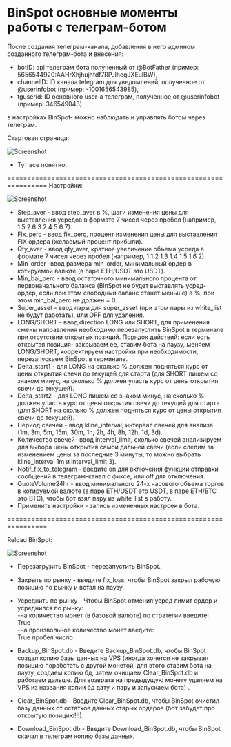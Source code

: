 # BinSpot основные моменты работы с телеграм-ботом

После создания телеграм-канала, добавления в него админом созданного телеграм-бота и внесения:
- botID: api телеграм бота полученный от @BotFather (пример: 5656544920:AAHrXhjhujhfdf7RPJlheqJXEulBW),
- channelID: ID канала telegram для уведомлений, полученное от @userinfobot (пример: -1001656543985),
- tguserid: ID основного user-a телеграм, полученное от @userinfobot (пример: 346549043)

в настройках BinSpot- можно наблюдать и управлять ботом через телеграм.

  Стартовая страница:

![Screenshot](https://github.com/ebot732/BinSpot/blob/main/screenshots/StartBinSpot.png)

-  Тут все понятно.

================================================================
  Настройки:

![Screenshot](https://github.com/ebot732/BinSpot/blob/main/screenshots/НастройкиBinSpot.png)

- Step_aver - ввод step_aver в %, шаги изменения цены для выставления усредов в формате 7 чисел через пробел (например, 1.5 2.6 3.2 4 5 6 7).  
- Fix_perc - ввод fix_perc, процент изменения цены для выставления FIX ордера (желаемый процент прибыли).  
- Qty_aver - ввод qty_aver, кратное увеличение объема усреда в формате 7 чисел через пробел (например, 1 1.2 1.3 1.4 1.5 1.6 2).  
- Min_order -ввод размера min_order, минимальный ордер в котируемой валюте (в паре ETH/USDT это USDT).  
- Min_bal_perc - ввод остаточного минимального процента от первоначального баланса (BinSpot не будет выставлять усред-ордер, если при этом свободный баланс станет меньше) в %, при этом min_bal_perc не должен = 0.  
- Super_asset - ввод пары для super_asset (при этом пары из white_list не будут работать), или OFF для удаления.  
- LONG/SHORT - ввод direction LONG или SHORT, для применения смены направления необходимо перезапустить BinSpot в терминале при отсутствии открытых позиций. Порядок действий: если есть открытая позиция- закрываем ее, ставим бота на паузу, меняем LONG/SHORT, корректируем настройки при необходимости, перезапускаем BinSpot в терминале.
- Delta_start1 - для LONG на сколько % должен подняться курс от цены открытия свечи до текущей для старта (для SHORT пишем со знаком минус, на сколько % должен упасть курс от цены открытия свечи до текущей).  
- Delta_start2 - для LONG пишем со знаком минус, на сколько % должен упасть курс от цены открытия свечи до текущей для старта (для SHORT на сколько % должен подняться курс от цены открытия свечи до текущей).  
- Период свечей - ввод kline_interval, интервал свечей для анализа (1m, 3m, 5m, 15m, 30m, 1h, 2h, 4h, 8h, 12h, 1d, 3d).  
- Количество свечей- ввод interval_limit, сколько свечей анализируем для выбора цены открытия самой дальней свечи (если следим за изменением цены за последние 3 минуты, то можно выбрать kline_interval 1m и interval_limit 3).    
- Notif_fix_to_telegram - введите on для включения функции отправки сообщений в телеграм-канал о фиксе, или off для отключения.  
- QuoteVolume24hr - ввод минимального 24-х часового объема торгов в котируемой валюте (в паре ETH/USDT это USDT, в паре ETH/BTC это BTC), чтобы бот взял пару из white_list в работу.  
- Применить настройки - запись измененных настроек в бота.  

================================================================

  Reload BinSpot:

![Screenshot](https://github.com/ebot732/BinSpot/blob/main/screenshots/ReloadBinSpot.png)

- Перезагрузить BinSpot - перезапустить BinSpot.  
- Закрыть по рынку - введите fix_loss, чтобы BinSpot закрыл рабочую позицию по рынку и встал на паузу.  
- Усреднить по рынку - Чтобы BinSpot отменил усред лимит ордер и усреднился по рынку:  
-на количество монет (в базовой валюте) по стратегии введите:  
  True  
-на произвольное количество монет введите:  
  True пробел число  
  
- Backup_BinSpot.db - Введите Backup_BinSpot.db, чтобы BinSpot создал копию базы данных на  VPS (иногда хочется не закрывая позицию поработать с другой монетой, для этого ставим бота на паузу, создаем копию бд, затем очищаем Clear_BinSpot.db и работаем дальше. Для возврата на предыдущую монету удаляем на VPS из названия копии бд дату и пару и запускаем бота) .  
- Clear_BinSpot.db - Введите Clear_BinSpot.db, чтобы BinSpot очистил базу данных от остатков данных старых ордеров (бот забудет про открытую позицию!!!).  
- Download_BinSpot.db - Введите Download_BinSpot.db, чтобы BinSpot скачал в телеграм копию базы данных.  


  
  

